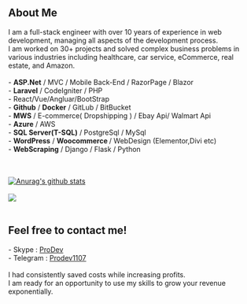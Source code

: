 
<h2>About Me</h2>
<p>I am a full-stack engineer with over 10 years of experience in web development, managing all aspects of the development process.<br>
I am worked on 30+ projects and solved complex business problems in various industries including healthcare, car service, eCommerce, real estate, and Amazon.<br><br>
- <strong>ASP.Net</strong> / MVC / Mobile Back-End / RazorPage / Blazor<br>
- <strong>Laravel</strong> / CodeIgniter / PHP<br>
- React/Vue/Angluar/BootStrap<br>  
- <strong>Github</strong> / <strong>Docker</strong> / GitLub / BitBucket<br>
- <strong>MWS</strong> / E-commerce( Dropshipping ) / Ebay Api/ Walmart Api<br>
- <strong>Azure</strong> / AWS<br>
- <strong>SQL Server(T-SQL)</strong> / PostgreSql / MySql<br>
- <strong>WordPress</strong> / <strong>Woocommerce </strong>/ WebDesign (Elementor,Divi etc)<br>
- <strong>WebScraping</strong> / Django / Flask / Python<br>
  </p><br><br>
<a href="https://github.com/Monte4952?tab=repositories">
<img align="center" src="https://github-readme-stats.vercel.app/api?username=monte4952&show_icons=true&include_all_commits=true&theme=material-palenight" alt="Anurag's github stats" />
</a><br><br>
<a href="https://github.com/Monte4952/">
  <!-- Change the `github-readme-stats.vercel.app` to `github-readme-stats.vercel.app`  -->
<img align="center" src="https://github-readme-stats.vercel.app/api/top-langs/?username=monte4952&layout=compact&theme=material-palenight" />
</a><br><br>

<h2>Feel free to contact me!</h3>
 <p>- Skype : <a target="_blank" href="https://join.skype.com/invite/DPJ543uKD4On">ProDev</a><br>
 - Telegram : <a target="_blank" href="https://t.me/Prodev1107">Prodev1107</a><br><br>
 I had consistently saved costs while increasing profits.<br>
 I am ready for an opportunity to use my skills to grow your revenue exponentially.</p>
